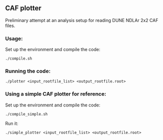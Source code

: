 ## CAF plotter

Preliminary attempt at an analysis setup for reading DUNE NDLAr 2x2 CAF files.

### Usage:

Set up the environment and compile the code:

`./compile.sh`

### Running the code:

`./plotter <input_rootfile_list> <output_rootfile.root>`

### Using a simple CAF plotter for reference:

Set up the environment and compile the code:

`./compile_simple.sh`

Run it:

`./simple_plotter <input_rootfile_list> <output_rootfile.root>`
